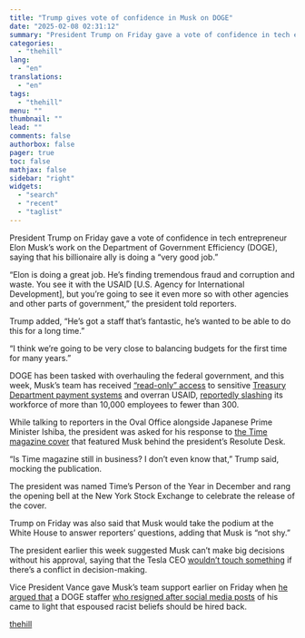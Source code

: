 ```yaml
---
title: "Trump gives vote of confidence in Musk on DOGE"
date: "2025-02-08 02:31:12"
summary: "President Trump on Friday gave a vote of confidence in tech entrepreneur Elon Musk’s work on the Department of Government Efficiency (DOGE), saying that his billionaire ally is doing a “very good job.” “Elon is doing a great job. He’s finding tremendous fraud and corruption and waste. You see it..."
categories:
  - "thehill"
lang:
  - "en"
translations:
  - "en"
tags:
  - "thehill"
menu: ""
thumbnail: ""
lead: ""
comments: false
authorbox: false
pager: true
toc: false
mathjax: false
sidebar: "right"
widgets:
  - "search"
  - "recent"
  - "taglist"
---
```


President Trump on Friday gave a vote of confidence in tech entrepreneur Elon Musk’s work on the Department of Government Efficiency (DOGE), saying that his billionaire ally is doing a “very good job.”

“Elon is doing a great job. He’s finding tremendous fraud and corruption and waste. You see it with the USAID [U.S. Agency for International Development], but you’re going to see it even more so with other agencies and other parts of government,” the president told reporters.

Trump added, “He’s got a staff that’s fantastic, he’s wanted to be able to do this for a long time.”

“I think we’re going to be very close to balancing budgets for the first time for many years.”

DOGE has been tasked with overhauling the federal government, and this week, Musk’s team has received [“read-only” access](https://thehill.com/business/5126880-elon-musk-payment-system-access/) to sensitive [Treasury Department payment systems](https://thehill.com/business/5130107-treasury-department-limits-doge-access/) and overran USAID, [reportedly slashing](https://thehill.com/policy/international/foreign-aid/5131710-trump-administration-slashing-usaid-reports/) its workforce of more than 10,000 employees to fewer than 300.

While talking to reporters in the Oval Office alongside Japanese Prime Minister Ishiba, the president was asked for his response to [the Time magazine cover](https://thehill.com/homenews/media/5132501-el-musk-time-magazine-doge/) that featured Musk behind the president’s Resolute Desk.

“Is Time magazine still in business? I don’t even know that,” Trump said, mocking the publication.

The president was named Time’s Person of the Year in December and rang the opening bell at the New York Stock Exchange to celebrate the release of the cover.

Trump on Friday was also said that Musk would take the podium at the White House to answer reporters’ questions, adding that Musk is “not shy.”

The president earlier this week suggested Musk can’t make big decisions without his approval, saying that the Tesla CEO [wouldn’t touch something](https://thehill.com/policy/technology/5123525-president-trump-elon-musk-access-treasury/) if there’s a conflict in decision-making.

Vice President Vance gave Musk’s team support earlier on Friday when [he argued that](https://thehill.com/homenews/administration/5132827-jd-vance-elon-musk-doge-staffer/) a DOGE staffer [who resigned after social media posts](https://thehill.com/business/5131442-elon-musk-deputy-resign/) of his came to light that espoused racist beliefs should be hired back.

[thehill](https://thehill.com/homenews/administration/5133093-trump-musk-doge-usaid-ishiba/)

